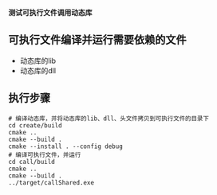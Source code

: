 **测试可执行文件调用动态库**

## 可执行文件编译并运行需要依赖的文件
- 动态库的lib
- 动态库的dll

## 执行步骤
```shell
# 编译动态库，并将动态库的lib、dll、头文件拷贝到可执行文件的目录下
cd create/build
cmake ..
cmake --build .
cmake --install . --config debug
# 编译可执行文件，并运行
cd call/build
cmake ..
cmake --build .
../target/callShared.exe
```